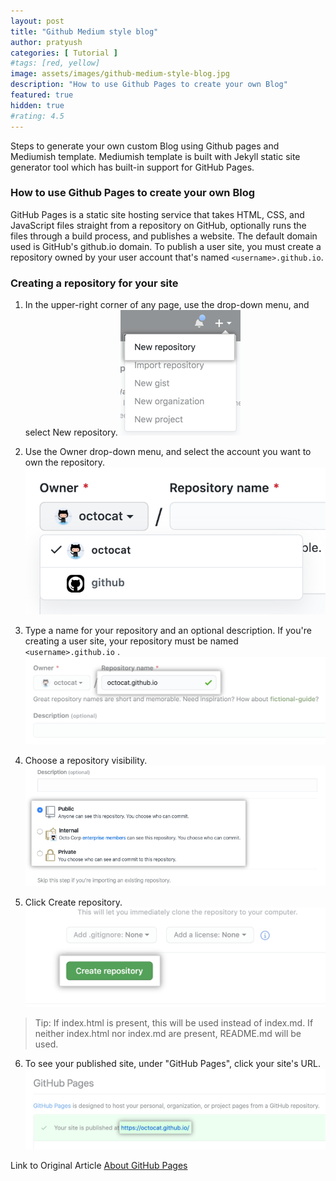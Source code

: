```yaml
---
layout: post
title: "Github Medium style blog"
author: pratyush
categories: [ Tutorial ]
#tags: [red, yellow]
image: assets/images/github-medium-style-blog.jpg
description: "How to use Github Pages to create your own Blog"
featured: true
hidden: true
#rating: 4.5
---
```


Steps to generate your own custom Blog using Github pages and Mediumish template. Mediumish template is built with Jekyll static site generator tool which has built-in support for GitHub Pages.

### How to use Github Pages to create your own Blog
GitHub Pages is a static site hosting service that takes HTML, CSS, and JavaScript files straight from a repository on GitHub, optionally runs the files through a build process, and publishes a website. The default domain used is GitHub's github.io domain. To publish a user site, you must create a repository owned by your user account that's named `<username>.github.io`.

### Creating a repository for your site
1. In the upper-right corner of any page, use the  drop-down menu, and select New repository.
![Create Repo](/assets/images/github/repo-create.png)

2. Use the Owner drop-down menu, and select the account you want to own the repository.
![Repo Owner](/assets/images/github/create-repository-owner.png)

3. Type a name for your repository and an optional description. If you're creating a user site, your repository must be named `<username>.github.io` .
![Repo Name Page](/assets/images/github/create-repository-name-pages.png)

4. Choose a repository visibility.
![Repo visibility](/assets/images/github/create-repository-public-private.png)

5. Click Create repository.
![Create Repo](/assets/images/github/create-repository-button.png)

> Tip: If index.html is present, this will be used instead of index.md. If neither index.html nor index.md are present, README.md will be used.

6. To see your published site, under "GitHub Pages", click your site's URL.
![URL Preview](/assets/images/github/click-pages-url-to-preview.png)

Link to Original Article [About GitHub Pages
](https://docs.github.com/en/pages/getting-started-with-github-pages/about-github-pages)